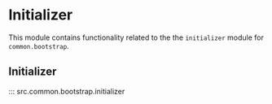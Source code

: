 # Initializer

This module contains functionality related to the the `initializer` module for `common.bootstrap`.

## Initializer

::: src.common.bootstrap.initializer
